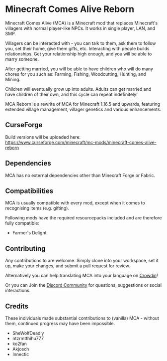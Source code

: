 Minecraft Comes Alive Reborn
=====================
Minecraft Comes Alive (MCA) is a Minecraft mod that replaces Minecraft's villagers with normal player-like NPCs. It works in single player, LAN, and SMP.

Villagers can be interacted with - you can talk to them, ask them to follow you, set their home, give them gifts, etc. Interacting with people builds relationships. Get your relationship high enough, and you will be able to marry someone.

After getting married, you will be able to have children who will do many chores for you such as: Farming, Fishing, Woodcutting, Hunting, and Mining.

Children will eventually grow up into adults. Adults can get married and have children of their own, and this cycle can repeat indefinitely!

MCA Reborn is a rewrite of MCA for Minecraft 1.16.5 and upwards, featuring extended village management, villager genetics and various enhancements.

## CurseForge
Build versions will be uploaded here:
https://www.curseforge.com/minecraft/mc-mods/minecraft-comes-alive-reborn

## Dependencies
MCA has no external dependencies other than Minecraft Forge or Fabric.

## Compatibilities
MCA is usually compatible with every mod, except when it comes to recognising items (e.g. gifting).

Following mods have the required resourcepacks included and are therefore fully compatible:
- Farmer's Delight

## Contributing
Any contributions to are welcome. Simply clone into your workspace, set it up, make your changes, and submit a pull request for review.

Alternatively you can help translating MCA into your language on [Crowdin](https://crowdin.com/project/minecraft-comes-alive-2)!

Or you can Join the [Discord Community](https://discord.gg/MDcv8kmYHP) for questions, suggestions or social interactions.

## Credits
These individuals made substantial contributions to (vanilla) MCA - without them, continued progress may have been impossible.
 - SheWolfDeadly
 - ntzrmtthihu777
 - ko2fan
 - Akjosch
 - Innectic
